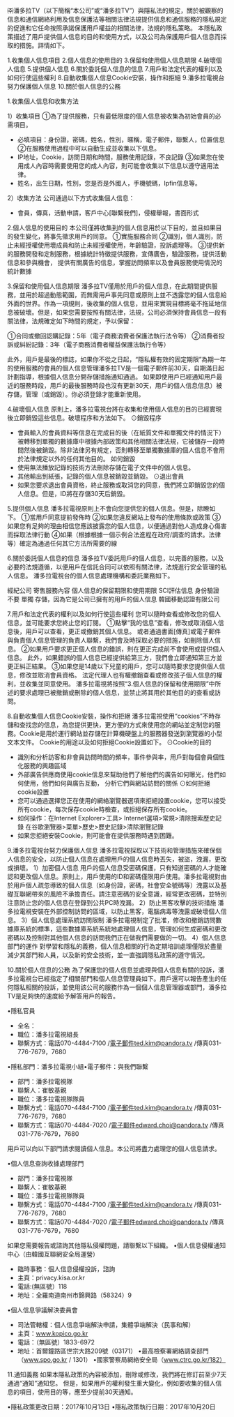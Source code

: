 ## 
㈜潘多拉TV（以下簡稱“本公司”或“潘多拉TV”）與隱私法的規定，關於被觀察的信息和通信網絡利用及信息保護法等相關法律法規提供信息和通信服務的隱私規定的促進和它任命按照承諾保護用戶權益的相關法律，法規的隱私策略。
本隱私政策描述了用戶提供個人信息的目的和使用方式，以及公司為保護用戶個人信息而採取的措施。詳情如下。 
 
1.收集個人信息項目
2.個人信息的使用目的
3.保留和使用個人信息期限
4.破壞個人信息
5.提供個人信息
6.關於委託個人信息的信息
7.用戶和法定代表的權利以及如何行使這些權利
8.自動收集個人信息Cookie安裝，操作和拒絕
9.潘多拉電視台努力保護個人信息
10.關於個人信息的公務
 

1.收集個人信息和收集方法
 
1）收集項目
①為了提供服務，只有最低限度的個人信息被收集為初始會員的必需項目。
- 必填項目：身份證，密碼，姓名，性別，暱稱，電子郵件，聯繫人，位置信息
②在服務使用過程中可以自動生成並收集以下信息。
- IP地址，Cookie，訪問日期和時間，服務使用記錄，不良記錄
③如果您在使用成人內容時需要使用您的成人內容，則可能會收集以下信息以遵守適用法律。
- 姓名，出生日期，性別，您是否是外國人，手機號碼，Ipfin信息等。
 
2）收集方法
公司通過以下方式收集個人信息：  
- 會員，傳真，活動申請，客戶中心[聯繫我們]，侵權舉報，書面形式
 
 
2.個人信息的使用目的
本公司僅將收集到的個人信息用於以下目的，並且如果目的發生變化，將事先徵求用戶的同意。
①實施服務合同
②識別，個人識別，防止未經授權使用壞成員和防止未經授權使用，年齡驗證，投訴處理等。
③提供新的服務開發和定制服務，根據統計特徵提供服務，宣傳廣告，驗證服務，提供活動信息和參與機會，
提供有關廣告的信息，掌握訪問頻率以及會員服務使用情況的統計數據
 
 
3.保留和使用個人信息期限
潘多拉TV僅用於用戶的個人信息，在此期間提供服務，並用於超過動態範圍，而無需用戶事先同意或原則上並不透露您的個人信息給外面的世界。作為一項規則，後收集的個人信息，並用來實現目標將毫不拖延地信息被破壞。但是，如果您需要按照有關法律，法規，公司必須保持會員信息一段有關法律，法規確定如下時間的規定，予以保留：

①合同或撤回認購記錄：5年（電子商務消費者保護法執行法令等）
②消費者投訴或糾紛記錄：3年（電子商務消費者權益保護法執行令等）

此外，用戶是最後的標誌，如果你不從之日起，“隱私權有效的固定期限”為期一年的使用服務的會員的個人信息管理潘多拉TV是一個電子郵件前30天，自期滿日起計劃指導，根據個人信息分開存儲措施通知通過。
如果即使用戶已經通知用戶最近的服務時段，用戶的最後服務時段也沒有更新30天，用戶的個人信息信息）被存儲，管理（或銷毀）。你必須登錄才能重新使用。 
 
 
4.破壞個人信息
原則上，潘多拉電視台將在收集和使用個人信息的目的已經實現後立即銷毀這些信息。破壞程序和方法如下。
 ⊙銷毀程序
- 會員輸入的會員資料等信息在完成目的後（在紙質文件和單獨文件的情況下）被轉移到單獨的數據庫中根據內部政策和其他相關法律法規，它被儲存一段時間然後被銷毀。除非法律另有規定，否則轉移至單獨數據庫的個人信息不會用於法律規定以外的任何其他目的。
 如何銷毀
- 使用無法播放記錄的技術方法刪除存儲在電子文件中的個人信息。
- 其他輸出到紙張，記錄的個人信息被銷毀並銷毀。
⊙退出會員
- 如果您要求退出會員資格，終止服務或取消您的同意，我們將立即銷毀您的個人信息。但是，ID將在存儲30天后銷毀。
 
 
5.提供個人信息
潘多拉電視原則上不會向您提供您的個人信息。但是，除瞭如下。
①當用戶同意提前發佈時
②如果您違反網站上發布的使用條款或政策
③如果您有足夠的理由相信您應該披露您的個人信息，以便通過對他人造成身心傷害而採取法律行動
④如果（根據根據一個示例合法進程在政府/調查的請求。法律等）確定為通過任何其它方法所需要的線
 
 
6.關於委託個人信息的信息
潘多拉TV委託用戶的個人信息，以完善的服務，以及必要的法規遵循，以便用戶在信託合同可以依照有關法律，法規進行安全管理的私人信息。
潘多拉電視台的個人信息處理機構和委託業務如下。

經紀公司	寄售服務內容	個人信息的保留期限和使用期限
SCI評估信息	身份驗證	不要
單獨
存儲，因為它是公司已擁有的用戶的個人信息
韓國移動認證有限公司

7.用戶和法定代表的權利以及如何行使這些權利
您可以隨時查看或修改您的個人信息，並可能要求您終止您的訂閱。
①點擊“我的信息”查看，修改或取消個人信息後，用戶可以查看，更正或撤銷其個人信息。 
或者通過書面[傳真]或電子郵件與負責個人信息管理的負責人聯繫，我們會及時採取必要的措施，如刪除個人信息。
②如果用戶要求更正個人信息的錯誤，則在更正完成前不會使用或提供個人信息。
此外，如果錯誤的個人信息已經提供給第三方，我們會立即通知第三方並更正糾正結果。
③如果您是14歲以下兒童的用戶，您可以隨時要求您提供個人信息，修改並取消會員資格。
法定代理人也有權撤銷查看或修改孩子個人信息的權利，並收集並同意使用。
潘多拉電視將按照“3.個人信息的保留和使用期限”中所述的要求處理已被撤銷或刪除的個人信息，並禁止將其用於其他目的的查看或訪問。
 
 
8.自動收集個人信息Cookie安裝，操作和拒絕
潘多拉電視使用“cookies”不時存儲和查找您的信息，為您提供更快，更方便的方式來使用您的網站並定制您的服務。Cookie是用於運行網站並存儲在計算機硬盤上的服務器發送到瀏覽器的小型文本文件。
Cookie的用途以及如何拒絕Cookie設置如下。
⊙Cookie的目的
- 識別和分析訪客和非會員訪問時間的頻率，事件參與率，用戶對每個會員個性化服務的興趣區域
- 外部廣告供應商使用cookie信息來幫助他們了解他們的廣告如何曝光，他們如何使用，他們如何與廣告互動，
分析它們與網站訪問的關係
⊙如何拒絕cookie設置
- 您可以通過選擇您正在使用的網絡瀏覽器選項來拒絕設置cookie，您可以接受所有cookie，每次保存cookie時檢查，或拒絕保存所有cookie。
- 如何操作：在Internet Explorer>工具> Internet選項>常規>清除搜索歷史記錄
            在谷歌瀏覽器>菜單>歷史>歷史記錄>清除瀏覽記錄
- 如果您拒絕安裝Cookie，則可能會在提供服務時遇到困難。
 
 
9.潘多拉電視台努力保護個人信息
潘多拉電視採取以下技術和管理措施來確保個人信息的安全，以防止個人信息在處理用戶的個人信息時丟失，被盜，洩漏，更改或損壞。
1）加密個人信息
用戶的個人信息受密碼保護，只有知道密碼的人才能確認和更改個人信息。原則上，用戶使用的ID和密碼僅限用戶使用。潘多拉電視對由於用戶個人疏忽導致的個人信息（如身份證，密碼，社會安全號碼等）洩露以及基礎互聯網帶來的風險不承擔責任。請注意密碼的安全意識，經常更改密碼，並特別注意防止您的個人信息在登錄到公共PC時洩漏。
2）防止黑客攻擊的技術措施
潘多拉電視安裝在外部控制訪問的區域，以防止黑客，電腦病毒等洩露或破壞個人信息。
3）個人信息處理系統訪問限制
潘多拉電視制定了批准，修改和撤銷訪問數據庫系統的標準，這些數據庫系統系統地處理個人信息，管理如何生成密碼和更改密碼以及控制對其他個人信息的訪問我們正在做我們需要做的一切。
4）個人信息部門的運作
對學習和隱私的義務，個人信息相關的行為定期培訓處理僅限於盡量減少其部門和人員，以及新的安全技術，並一直強調隱私政策的遵守情況。
 
 
 
10.關於個人信息的公務
為了保護您的個人信息並處理與個人信息有關的投訴，潘多拉電視台已經指定了相關部門和個人信息管理員如下。用戶還可以報告產生的任何隱私相關的投訴，並使用該公司的服務作為一個個人信息管理器或部門，潘多拉TV是足夠快的速度給予解答用戶的報告。

•隱私官員
-  全名：
-  職位：潘多拉電視組長
-  聯繫方式：電話070-4484-7100 /電子郵件ted.kim@pandora.tv /傳真031-776-7679，7680

•隱私部門：潘多拉電視小組•電子郵件：與我們聯繫
-  部門：潘多拉電視隊
-    聯繫人：崔敏基親
-    職位：潘多拉電視隊隊員
-  聯繫方式：電話070-4484-7100 /電子郵件ted.kim@pandora.tv /傳真031-776-7679，7680
-    聯繫方式：電話070-4484-7020 /電子郵件edward.choi@pandora.tv /傳真031-776-7679，7680

用戶可以向以下部門請求閱讀個人信息。本公司將盡力處理您的個人信息請求。

•個人信息查詢收據處理部門
-   部門：潘多拉電視隊
-    聯繫人：崔敏基親
-    職位：潘多拉電視隊隊員
-  聯繫方式：電話070-4484-7100 /電子郵件ted.kim@pandora.tv /傳真031-776-7679，7680
-    聯繫方式：電話070-4484-7020 /電子郵件edward.choi@pandora.tv /傳真031-776-7679，7680

如果您需要報告或諮詢其他隱私侵權問題，請聯繫以下組織。
 •個人信息侵權通知中心（由韓國互聯網安全局運營）
-   臨時事務：個人信息侵權投訴，諮詢 
-   主頁：privacy.kisa.or.kr 
-    電話:(無區號）118 
-  地址：全羅南道南州市錦興路（58324）9

•個人信息爭議解決委員會
-  司法管轄權：個人信息爭端解決申請，集體爭端解決（民事和解） 
-  主頁：www.kopico.go.kr
-  電話：（無區號）1833-6972
-  地址：首爾鐘路區世宗大路209號（03171）
•最高檢察署網絡調查部門（www.spo.go.kr / 1301）
•國家警察局網絡安全局（www.ctrc.go.kr/182）
 


11.通知義務 
如果本隱私政策的內容被添加，刪除或修改，我們將在修訂前至少7天通過“通知”通知您。
但是，如果用戶的權利發生重大變化，例如要收集的個人信息的項目，使用目的等，應至少提前30天通知。

•隱私政策更改日期：2017年10月13日
•隱私政策執行日期：2017年10月20日
















